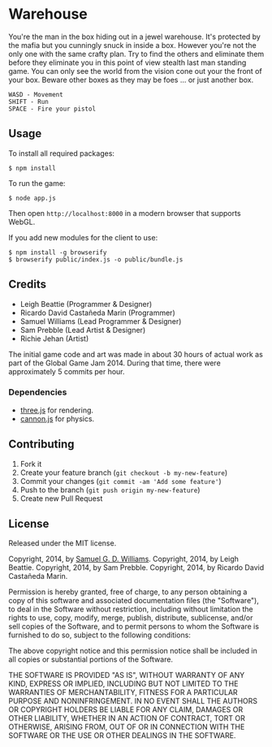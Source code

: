 # Warehouse

You're the man in the box hiding out in a jewel warehouse. It's protected by the mafia but you cunningly snuck in inside a box. However you're not the only one with the same crafty plan. Try to find the others and eliminate them before they eliminate you in this point of view stealth last man standing game. You can only see the world from the vision cone out your the front of your box. Beware other boxes as they may be foes ... or just another box.

	WASD - Movement
	SHIFT - Run
	SPACE - Fire your pistol

## Usage

To install all required packages:

	$ npm install

To run the game:

	$ node app.js

Then open `http://localhost:8000` in a modern browser that supports WebGL.

If you add new modules for the client to use:

	$ npm install -g browserify
	$ browserify public/index.js -o public/bundle.js

## Credits ##

- Leigh Beattie (Programmer & Designer)
- Ricardo David Castañeda Marin (Programmer)
- Samuel Williams (Lead Programmer & Designer)
- Sam Prebble (Lead Artist & Designer)
- Richie Jehan (Artist)

The initial game code and art was made in about 30 hours of actual work as part of the Global Game Jam 2014. During that time, there were approximately 5 commits per hour.

### Dependencies ###

- [three.js](https://github.com/mrdoob/three.js) for rendering.
- [cannon.js](https://github.com/schteppe/cannon.js) for physics.

## Contributing

1. Fork it
2. Create your feature branch (`git checkout -b my-new-feature`)
3. Commit your changes (`git commit -am 'Add some feature'`)
4. Push to the branch (`git push origin my-new-feature`)
5. Create new Pull Request

## License

Released under the MIT license.

Copyright, 2014, by [Samuel G. D. Williams](http://www.codeotaku.com/samuel-williams).
Copyright, 2014, by Leigh Beattie.
Copyright, 2014, by Sam Prebble.
Copyright, 2014, by Ricardo David Castañeda Marin.

Permission is hereby granted, free of charge, to any person obtaining a copy
of this software and associated documentation files (the "Software"), to deal
in the Software without restriction, including without limitation the rights
to use, copy, modify, merge, publish, distribute, sublicense, and/or sell
copies of the Software, and to permit persons to whom the Software is
furnished to do so, subject to the following conditions:

The above copyright notice and this permission notice shall be included in
all copies or substantial portions of the Software.

THE SOFTWARE IS PROVIDED "AS IS", WITHOUT WARRANTY OF ANY KIND, EXPRESS OR
IMPLIED, INCLUDING BUT NOT LIMITED TO THE WARRANTIES OF MERCHANTABILITY,
FITNESS FOR A PARTICULAR PURPOSE AND NONINFRINGEMENT. IN NO EVENT SHALL THE
AUTHORS OR COPYRIGHT HOLDERS BE LIABLE FOR ANY CLAIM, DAMAGES OR OTHER
LIABILITY, WHETHER IN AN ACTION OF CONTRACT, TORT OR OTHERWISE, ARISING FROM,
OUT OF OR IN CONNECTION WITH THE SOFTWARE OR THE USE OR OTHER DEALINGS IN
THE SOFTWARE.
